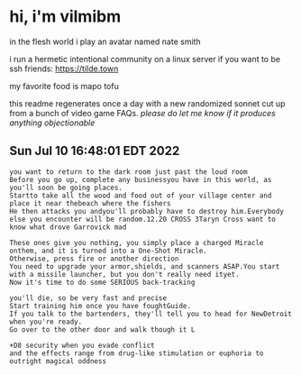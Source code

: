 # hi, i'm vilmibm

in the flesh world i play an avatar named nate smith

i run a hermetic intentional community on a linux server if you want to be ssh friends: https://tilde.town

my favorite food is mapo tofu

this readme regenerates once a day with a new randomized sonnet cut up from a bunch of video game FAQs.
_please do let me know if it produces anything objectionable_

## Sun Jul 10 16:48:01 EDT 2022

    you want to return to the dark room just past the loud room
    Before you go up, complete any businessyou have in this world, as you'll soon be going places.
    Startto take all the wood and food out of your village center and place it near thebeach where the fishers
    He then attacks you andyou'll probably have to destroy him.Everybody else you encounter will be random.12.20 CROSS 3Taryn Cross want to know what drove Garrovick mad
    
    These ones give you nothing, you simply place a charged Miracle onthem, and it is turned into a One-Shot Miracle.
    Otherwise, press fire or another direction
    You need to upgrade your armor,shields, and scanners ASAP.You start with a missile launcher, but you don't really need ityet.
    Now it's time to do some SERIOUS back-tracking
    
    you'll die, so be very fast and precise
    Start training him once you have foughtGuide.
    If you talk to the bartenders, they'll tell you to head for NewDetroit when you're ready.
    Go over to the other door and walk though it L
    
    +D8 security when you evade conflict
    and the effects range from drug-like stimulation or euphoria to outright magical oddness
